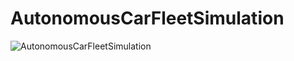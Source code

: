 # AutonomousCarFleetSimulation

![AutonomousCarFleetSimulation](https://github.com/nussi049/AutonomousCarFleetSimulation/assets/44850096/dab96da6-1377-456f-af15-a0d762bd2058)
